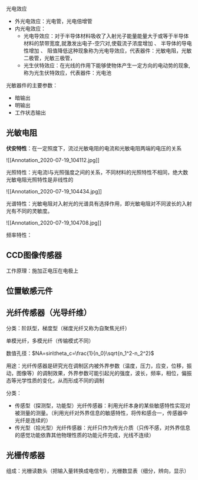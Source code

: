 光电效应

- 外光电效应：光电管，光电倍增管
- 内光电效应：
    - 光电导效应：对于半导体材料吸收了入射光子能量能量大于或等于半导体材料的禁带宽度,就激发出电子-空穴对,使载流子浓度增加 、 半导体的导电性增加 、 阻值降低这种现象称为光电导效应，代表器件：光敏电阻，光敏二极管，光敏三极管，
    - 光生伏特效应：在光线的作用下能够使物体产生一定方向的电动势的现象,称为光生伏特效应，代表器件：光电池

光敏器件的主要参数：

- 暗输出
- 明输出
- 工作状态输出

  

## 光敏电阻

**伏安特性**：在一定照度下，流过光敏电阻的电流和光敏电阻两端的电压的关系

![[Annotation_2020-07-19_104112.jpg]]

光照特性：光电流I与光照强度之间的关系，不同材料的光照特性不相同，绝大数光敏电阻光照特性是非线性的

![[Annotation_2020-07-19_104434.jpg]]

光谱特性：光敏电阻对入射光的光谱具有选择作用，即光敏电阻对不同波长的入射光有不同的灵敏度。

![[Annotation_2020-07-19_104708.jpg]]

频率特性：

  

  

  

  

  

## CCD图像传感器

工作原理：施加正电压在电极上

  

  

  

## 位置敏感元件

  

  

  

## 光纤传感器（光导纤维）

分类：阶跃型，梯度型（梯度光纤又称为自聚焦光纤）

单模光纤，多模光纤（传输模式不同）

数值孔径：$NA=sin\theta_c=\frac{1}{n_0}\sqrt{n_1^2-n_2^2}$﻿

用途：光纤传感器是研究光在调制区内被外界参数（温度，压力，应变，位移，振动，图像等）的调制效果，外界参数可能引起光的强度，波长，频率，相位，偏振态等光学性质的变化，从而形成不同的调制

分类：

- 传感型（探测型，功能型）光纤传感器：利用光纤本身的某些敏感特性实现对被测量的测量。（利用光纤对外界信息的敏感特性，将传和感合一，传感器中光纤是连续的）
- 传光型（拾光型）光纤传感器：光纤只作为传光介质（只传不感，对外界信息的感觉功能依靠其他物理性质的功能元件完成，光线不连续）

## 光栅传感器

组成：光栅读数头（把输入量转换成电信号），光栅数显表（细分，辨向，显示）